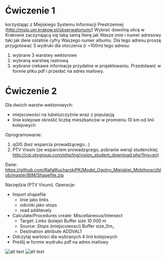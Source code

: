 # Ćwiczenie 1

korzystając z Miejskiego Systemu Informacji Prestrzennej (http://msip.um.krakow.pl/obserwatorium/)
Wybrać dowolną ulicę w Krakowie zaczynającą się taką samą literę jak Wasze imie i numer adresowy taki jak dwie ostatnie cyfry Waszego numer albumu.
Dla tego adresu proszę przygotować 3 wydruki dla otoczenia (r ~100m) tego adresu:
1. wybrane 3 warstwy wektorowe
2. wybraną warstwę rastrową
3. wybrane ciekawe informacje przydatne w projektowaniu.
Przedstawić w formie pliku pdf i przesłać na adres mailowy.

# Ćwiczenie 2

Dla dwóch warstw wektorowych:
* miejscowości na lubelszczyźnie wraz z populacją
* linie kolejowe
określić liczbę mieszkańców w promieniu 10 km od linii kolejowych

Oprogramowanie:
1. qGIS (bez wsparcia prowadzącego...)
2. PTV Visum (ze wsparciem prowadzącego, pobranie wersji studenckiej: http://cgi.ptvgroup.com/php/lng/vision_student_download.php?lng=en)

Dane: https://github.com/RafalKucharskiPK/Model_Ogolny_Miejskiej_Mobilnosci/blob/master/BIM/Shapefile.zip



Narzędzia (PTV Visum).
Operacje:

* Import shapefile
  * linie jako links
  * odcinki jako stops
  * read additevely
* Calculate/Procedures create: Miscellaneous/Intersect
  * Target: _Links_ (koleje) Buffer size _10 000 m_
  * Source: _Stops_ (miejscowosci) Buffer size_0m_ 
  * Destination attribute ADDVAL1
 * Odczytaj wartości dla wybranych 4 linii kolejowych
 * Preślij w formie wydruku pdf na adres mailowy
 
 ![alt text](/BIM/f1.PNG)
 ![alt text](/BIM/f2.PNG)
 
